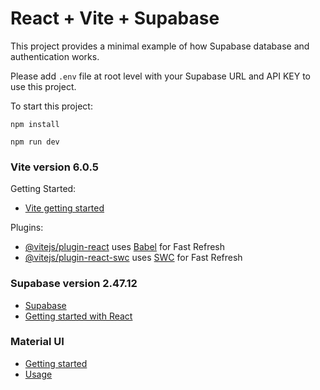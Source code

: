 # React + Vite + Supabase

This project provides a minimal example of how Supabase database and authentication works.

Please add `.env` file at root level with your Supabase URL and API KEY to use this project.

To start this project:

`npm install`

`npm run dev`

### Vite version 6.0.5

Getting Started:

 - [Vite getting started](https://vite.dev/guide/)

Plugins:

- [@vitejs/plugin-react](https://github.com/vitejs/vite-plugin-react/blob/main/packages/plugin-react/README.md) uses [Babel](https://babeljs.io/) for Fast Refresh
- [@vitejs/plugin-react-swc](https://github.com/vitejs/vite-plugin-react-swc) uses [SWC](https://swc.rs/) for Fast Refresh

### Supabase version 2.47.12

 - [Supabase](https://supabase.com/)
 - [Getting started with React](https://supabase.com/docs/guides/getting-started/quickstarts/reactjs)

 ### Material UI

  - [Getting started](https://mui.com/material-ui/getting-started/installation/)
  - [Usage](https://mui.com/material-ui/getting-started/usage/)

